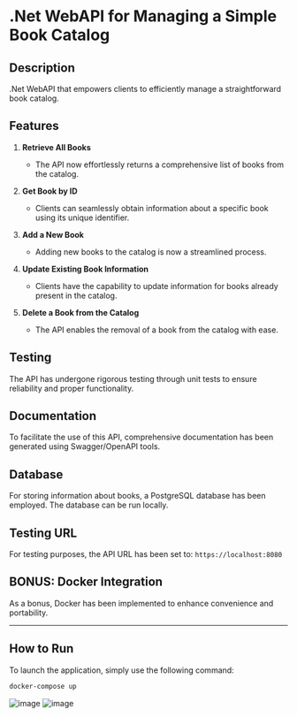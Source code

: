 # .Net WebAPI for Managing a Simple Book Catalog

## Description
.Net WebAPI that empowers clients to efficiently manage a straightforward book catalog.

## Features
1. **Retrieve All Books**
   - The API now effortlessly returns a comprehensive list of books from the catalog.

2. **Get Book by ID**
   - Clients can seamlessly obtain information about a specific book using its unique identifier.

3. **Add a New Book**
   - Adding new books to the catalog is now a streamlined process.

4. **Update Existing Book Information**
   - Clients have the capability to update information for books already present in the catalog.

5. **Delete a Book from the Catalog**
   - The API enables the removal of a book from the catalog with ease.

## Testing
The API has undergone rigorous testing through unit tests to ensure reliability and proper functionality.

## Documentation
To facilitate the use of this API, comprehensive documentation has been generated using Swagger/OpenAPI tools.

## Database
For storing information about books, a PostgreSQL database has been employed. The database can be run locally.

## Testing URL
For testing purposes, the API URL has been set to: `https://localhost:8080`

## BONUS: Docker Integration
As a bonus, Docker has been implemented to enhance convenience and portability.

---

## How to Run
To launch the application, simply use the following command:

```bash
docker-compose up
```

![image](https://github.com/khomcvla/meta-it-api/assets/37308862/d3745b31-4c89-44a0-9a08-f019d30fa1f6)
![image](https://github.com/khomcvla/meta-it-api/assets/37308862/02fe7e92-ebc4-4241-8b0f-d0f9b50c47e7)

